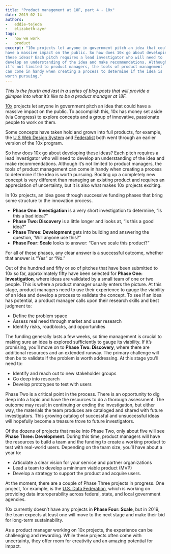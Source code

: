 ```yaml
---
title: "Product management at 18F, part 4 - 10x"
date: 2019-02-14
authors:
-   eddie-tejeda
-   elizabeth-ayer
tags:
-   how we work
-   product
excerpt: "10x projects let anyone in government pitch an idea that could
have a massive impact on the public. So how does 10x go about developing
these ideas? Each pitch requires a lead investigator who will need to
develop an understanding of the idea and make recommendations. Although
it’s not limited to product managers, the tools of product management
can come in handy when creating a process to determine if the idea is 
worth pursuing."
---
```


*This is the fourth and last in a series of blog posts that will provide
a glimpse into what it’s like to be a product manager at 18F.*

[10x](https://10x.gsa.gov/) projects let anyone in government pitch an
idea that could have a massive impact on the public. To accomplish this,
10x has money set aside (via Congress) to explore concepts and a group
of innovative, passionate people to work on them.

Some concepts have taken hold and grown into full products, for example,
the [U.S Web Design System](https://designsystem.digital.gov) and
[Federalist](http://federalist.18f.gov) both went through an earlier
version of the 10x program.

So how does 10x go about developing these ideas? Each pitch requires a
lead investigator who will need to develop an understanding of the idea
and make recommendations. Although it’s not limited to product managers,
the tools of product management can come in handy when creating a
process to determine if the idea is worth pursuing. Booting up a
completely new concept is very different than managing an existing
product and requires an appreciation of uncertainty, but it is also what
makes 10x projects exciting.

In 10x projects, an idea goes through successive funding phases that
bring some structure to the innovation process.

-   **Phase One: Investigation** is a very short investigation to determine, “Is this a bad idea?”
-   **Phase Two: Discovery** is a little longer and looks at, “Is this a good idea?”
-   **Phase Three: Development** gets into building and answering the question, 'Will anyone use this?”
-   **Phase Four: Scale** looks to answer: “Can we scale this product?”

For all of these phases, any clear answer is a successful outcome,
whether that answer is “Yes” or “No.”

Out of the hundred and fifty or so of pitches that have been submitted
to 10x so far, approximately fifty have been selected for **Phase One:
Investigation**, where ideas are validated by a small team of one or two
people. This is where a product manager usually enters the picture. At
this stage, product managers need to use their experience to gauge the
viability of an idea and develop a process to validate the concept. To
see if an idea has potential, a product manager calls upon their
research skills and best judgment to:

-   Define the problem space
-   Assess real need through market and user research
-   Identify risks, roadblocks, and opportunities

The funding generally lasts a few weeks, so time management is crucial
to making sure an idea is explored sufficiently to gauge its viability.
If it’s promising, you’ll move on to **Phase Two: Discovery**, where
there are additional resources and an extended runway. The primary
challenge will then be to validate if the problem is worth addressing.
At this stage you'll need to:

-   Identify and reach out to new stakeholder groups
-   Go deep into research
-   Develop prototypes to test with users

Phase Two is a critical point in the process. There is an opportunity to
dig deep into a topic and have the resources to do a thorough
assessment. The outcome may result in continuing or ending the
investigation, but either way, the materials the team produces are
cataloged and shared with future investigators. This growing catalog of
successful and unsuccessful ideas will hopefully become a treasure trove
to future investigators.

Of the dozens of projects that make into Phase Two, only about five will
see **Phase Three: Development**. During this time, product managers
will have the resources to build a team and the funding to create a
working product to test with real-world users. Depending on the team
size, you’ll have about a year to:

-   Articulate a clear vision for your service and partner organizations
-   Lead a team to develop a minimum viable product (MVP)
-   Develop a strategy to support the product and acquire users.

At the moment, there are a couple of Phase Three projects in progress.
One project, for example, is the [U.S. Data Federation](https://federation.data.gov), which is working on providing data interoperability across federal, state, and local government agencies.

10x currently doesn’t have any projects in **Phase Four: Scale**, but in
2019, the team expects at least one will move to the next stage and make
their bid for long-term sustainability.

As a product manager working on 10x projects, the experience can be
challenging and rewarding. While these projects often come with
uncertainty, they offer room for creativity and an amazing potential for
impact.
